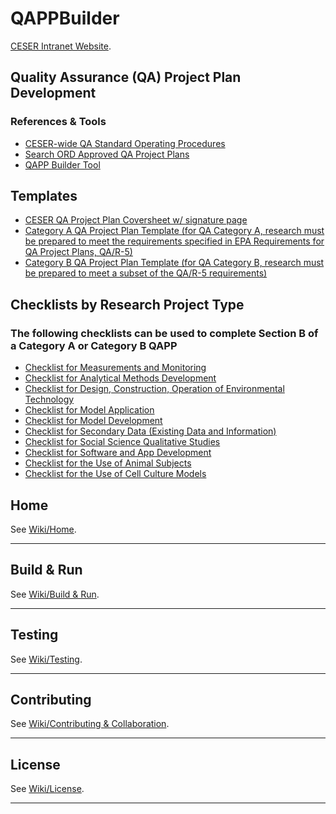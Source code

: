 # QAPPBuilder


[CESER Intranet Website](https://intranet.ord.epa.gov/ceser).

## Quality Assurance (QA) Project Plan Development

### References & Tools

* [CESER-wide QA Standard Operating Procedures](https://intranet.ord.epa.gov/quality-assurance/sops?combine=&field_lab_value=CESER&title=&field_division_value=IO&field_discipline_value=&field_sop_contact_value=Steven+Jones)
* [Search ORD Approved QA Project Plans](https://intranet.ord.epa.gov/quality-assurance/qapps)
* [QAPP Builder Tool](https://plasticsprojects.epa.gov/qar5/)

## Templates

* [CESER QA Project Plan Coversheet w/ signature page](https://intranet.ord.epa.gov/sites/default/files/2019-11/CESER_QAPP_Coversheet_fillable.pdf)
* [Category A QA Project Plan Template (for QA Category A, research must be prepared to meet the requirements specified in EPA Requirements for QA Project Plans, QA/R-5)](https://intranet.ord.epa.gov/sites/default/files/2019-11/QAPP_Template_Category_A.docx)
* [Category B QA Project Plan Template (for QA Category B, research must be prepared to meet a subset of the QA/R-5 requirements)](https://intranet.ord.epa.gov/sites/default/files/2020-01/QA%20Project%20Plan_Template_Category_B_20191231.docx)

## Checklists by Research Project Type

### The following checklists can be used to complete Section B of a Category A or Category B QAPP

* [Checklist for Measurements and Monitoring](https://intranet.ord.epa.gov/sites/default/files/2020-01/checklist_for_measurements_and_monitoring_202001.docx)
* [Checklist for Analytical Methods Development](https://intranet.ord.epa.gov/sites/default/files/2020-01/checklist_for_analytical_methods_development_202001.docx)
* [Checklist for Design, Construction, Operation of Environmental Technology](https://intranet.ord.epa.gov/sites/default/files/2020-01/checklist_for_design_const_operation_of_env_tech_202001.docx)
* [Checklist for Model Application](https://intranet.ord.epa.gov/sites/default/files/2020-01/checklist_for_model_application_202001.docx)
* [Checklist for Model Development](https://intranet.ord.epa.gov/sites/default/files/2020-01/checklist_for_model_development_202001.docx)
* [Checklist for Secondary Data (Existing Data and Information)](https://intranet.ord.epa.gov/sites/default/files/2020-01/Checklist_for_Secondary%20Data_202001%20%281%29_0.docx)
* [Checklist for Social Science Qualitative Studies](https://intranet.ord.epa.gov/sites/default/files/2020-01/checklist_for_social_science_qualitative_studies_202001.docx)
* [Checklist for Software and App Development](https://intranet.ord.epa.gov/sites/default/files/2020-01/checklist_for_software_and_app_development_202001.docx)
* [Checklist for the Use of Animal Subjects](https://intranet.ord.epa.gov/sites/default/files/2020-01/checklist_for_the_use_of_animal_subjects_202001.docx)
* [Checklist for the Use of Cell Culture Models](https://intranet.ord.epa.gov/sites/default/files/2020-01/checklist_for_the_use_of_cell_culture_models_202001.docx)

## Home

See [Wiki/Home](https://github.com/USEPA/xxx).
***

## Build & Run

See [Wiki/Build & Run](https://github.com/USEPA/xxx).
***

## Testing

See [Wiki/Testing](https://github.com/USEPA/xxx).
***

## Contributing

See [Wiki/Contributing & Collaboration](https://github.com/USEPA/xxx).
***

## License

See [Wiki/License](https://github.com/USEPA/xxx).
***
